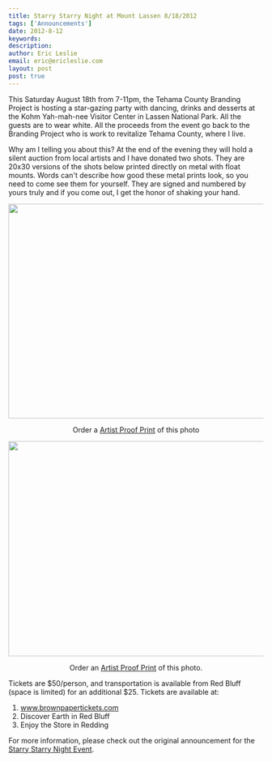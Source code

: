 ```yaml
---
title: Starry Starry Night at Mount Lassen 8/18/2012
tags: ['Announcements']
date: 2012-8-12
keywords: 
description: 
author: Eric Leslie
email: eric@ericleslie.com
layout: post
post: true
---
```


This Saturday August 18th from 7-11pm, the Tehama County Branding Project is hosting a star-gazing party with dancing, drinks and desserts at the Kohm Yah-mah-nee Visitor Center in Lassen National Park. All the guests are to wear white. All the proceeds from the event go back to the Branding Project who is work to revitalize Tehama County, where I live.

Why am I telling you about this? At the end of the evening they will hold a silent auction from local artists and I have donated two shots. They are 20x30 versions of the shots below printed directly on metal with float mounts. Words can't describe how good these metal prints look, so you need to come see them for yourself. They are signed and numbered by yours truly and if you come out, I get the honor of shaking your hand.

<a href="http://ericleslie.com/image/Sacramento-River-(His-Glory)"><img class="aligncenter size-full wp-image-438" title="Sacramento River (His Glory)" src="http://ericleslie.com/blog/wp-content/uploads/2012/08/20120424-Sacramento-River-His-Glory.jpg" alt="" width="640" height="424" /></a>
<p style="text-align: center;">Order a <a href="http://ericleslie.com/image/Sacramento-River-(His-Glory)">Artist Proof Print</a> of this photo</p>
<a href="http://ericleslie.com/image/Cinder-Cone-(Swept-Away)"><img class="aligncenter size-full wp-image-437" title="Cinder Cone (Swept Away)" src="http://ericleslie.com/blog/wp-content/uploads/2012/08/20110618-Cinder-Cone-Swept-Away.jpg" alt="" width="640" height="425" /></a>
<p style="text-align: center;">Order an <a href="http://ericleslie.com/image/Cinder-Cone-(Swept-Away)">Artist Proof Print</a> of this photo.</p>
Tickets are $50/person, and transportation is available from Red Bluff (space is limited) for an additional $25. Tickets are available at:
<ol>
	<li><a href="http://www.brownpapertickets.com/ref/204387/event/258090">www.brownpapertickets.com</a></li>
	<li>Discover Earth in Red Bluff</li>
	<li>Enjoy the Store in Redding</li>
</ol>
For more information, please check out the original announcement for the <a href="http://destinationtehama.wordpress.com/2012/07/16/starry-starry-night/">Starry Starry Night Event</a>.